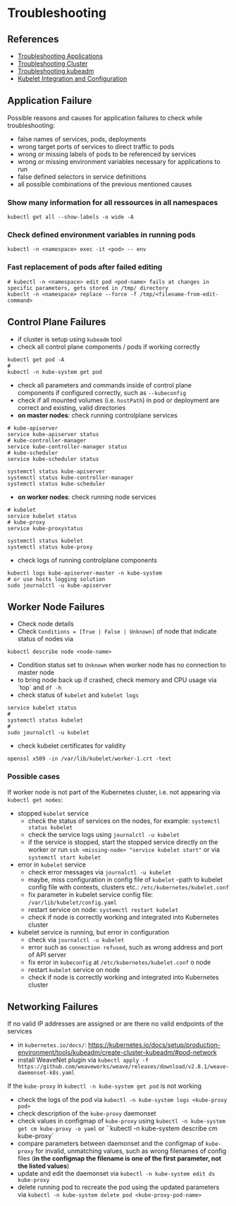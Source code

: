 # Troubleshooting

## References
- [Troubleshooting Applications](https://kubernetes.io/docs/tasks/debug/debug-application/)
- [Troubleshooting Cluster](https://kubernetes.io/docs/tasks/debug/debug-cluster/)
- [Troubleshooting kubeadm](https://kubernetes.io/docs/setup/production-environment/tools/kubeadm/troubleshooting-kubeadm/)
- [Kubelet Integration and Configuration](https://kubernetes.io/docs/setup/production-environment/tools/kubeadm/kubelet-integration/)

## Application Failure
Possible reasons and causes for application failures to check while troubleshooting:
- false names of services, pods, deployments
- wrong target ports of services to direct traffic to pods
- wrong or missing labels of pods to be referenced by services
- wrong or missing environment variables necessary for applications to run
- false defined selectors in service definitions
- all possible combinations of the previous mentioned causes

### Show many information for all ressources in all namespaces
```
kubectl get all --show-labels -o wide -A
```

### Check defined environment variables in running pods
```
kubectl -n <namespace> exec -it <pod> -- env
```

### Fast replacement of pods after failed editing
```
# kubectl -n <namespace> edit pod <pod-name> fails at changes in specific parameters, gets stored in /tmp/ directory
kubeclt -n <namespace> replace --force -f /tmp/<filename-from-edit-command>
```

## Control Plane Failures
- if cluster is setup using `kubeadm` tool
- check all control plane components / pods if working correctly
```
kubectl get pod -A
#
kubectl -n kube-system get pod
```
- check all parameters and commands inside of control plane components if configured correctly, such as `--kubeconfig`
- check if all mounted volumes (i.e. `hostPath`) in pod or deployment are correct and existing, valid directories
- **on master nodes**: check running controlplane services
```
# kube-apiserver
service kube-apiserver status
# kube-controller-manager
service kube-controller-manager status
# kube-scheduler
service kube-scheduler status
```
```
systemctl status kube-apiserver
systemctl status kube-controller-manager
systemctl status kube-scheduler
```
- **on worker nodes**: check running node services
```
# kubelet
service kubelet status
# kube-proxy
service kube-proxystatus
```
```
systemctl status kubelet
systemctl status kube-proxy
```
- check logs of running controlplane components
```
kubectl logs kube-apiserver-master -n kube-system
# or use hosts logging solution
sudo journalctl -u kube-apiserver
```

## Worker Node Failures
- Check node details
- Check `Conditions = [True | False | Unknown]` of node that indicate status of nodes via
```
kubectl describe node <node-name>
```
- Condition status set to `Unknown` when worker node has no connection to master node
- to bring node back up if crashed, check memory and CPU usage via ´top´ and `df -h`
- check status of `kubelet` and `kubelet logs`
```
service kubelet status
#
systemctl status kubelet
#
sudo journalctl -u kubelet
```
- check kubelet certificates for validity
```
openssl x509 -in /var/lib/kubelet/worker-1.crt -text
```

### Possible cases
If worker node is not part of the Kubernetes cluster, i.e. not appearing via `kubectl get nodes`: 
- stopped `kubelet` service
  - check the status of services on the nodes, for example: `systemctl status kubelet` 
  - check the service logs using `journalctl -u kubelet`
  - if the service is stopped, start the stopped service directly on the worker or run `ssh <missing-node> "service kubelet start"` or via `systemctl start kubelet`
- error in `kubelet` service
  - check error messages via `journalctl -u kubelet`
  - maybe, miss configuration in config file of `kubelet`
  -path to kubelet config file with contexts, clusters etc.: `/etc/kubernetes/kubelet.conf`
  - fix parameter in kubelet service config file: `/var/lib/kubelet/config.yaml`
  - restart service on node: `systemctl restart kubelet`
  - check if node is correctly working and integrated into Kubernetes cluster
- kubelet service is running, but error in configuration
  - check via `journalctl -u kubelet`
  - error such as `connection refused`, such as wrong address and port of API server
  - fix error in `kubeconfig` at `/etc/kubernetes/kubelet.conf` o node
  - restart `kubelet` service on node
  - check if node is correctly working and integrated into Kubernetes cluster

## Networking Failures
If no valid IP addresses are assigned or are there no valid endpoints of the services
- in `kubernetes.io/docs/`: https://kubernetes.io/docs/setup/production-environment/tools/kubeadm/create-cluster-kubeadm/#pod-network
- install WeaveNet plugin via `kubectl apply -f https://github.com/weaveworks/weave/releases/download/v2.8.1/weave-daemonset-k8s.yaml`

If the `kube-proxy` in `kubectl -n kube-system get pod` is not working
- check the logs of the pod via `kubectl -n kube-system logs <kube-proxy pod>`
- check description of the `kube-proxy` daemonset
- check values in configmap of `kube-proxy` using `kubectl -n kube-system get cm kube-proxy -o yaml` or ``kubectl -n kube-system describe cm kube-proxy`
- compare parameters between daemonset and the configmap of `kube-proxy` for invalid, unmatching values, such as wrong filenames of config files (**in the configmap the filename is one of the first parameter, not the listed values**)
- update and edit the daemonset via `kubectl -n kube-system edit ds kube-proxy`
- delete running pod to recreate the pod using the updated parameters via `kubectl -n kube-system delete pod <kube-proxy-pod-name>`

